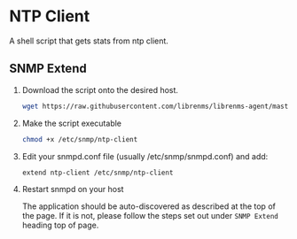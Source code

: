 # NTP Client

A shell script that gets stats from ntp client.

## SNMP Extend

1. Download the script onto the desired host.

    ```bash
    wget https://raw.githubusercontent.com/librenms/librenms-agent/master/snmp/ntp-client -O /etc/snmp/ntp-client
    ```

2. Make the script executable

    ```bash
    chmod +x /etc/snmp/ntp-client
    ```

3. Edit your snmpd.conf file (usually /etc/snmp/snmpd.conf) and add:

    ```bash
    extend ntp-client /etc/snmp/ntp-client
    ```

4. Restart snmpd on your host

    The application should be auto-discovered as described at the top of the page. If it is not, please follow the steps set out under `SNMP Extend` heading top of page.